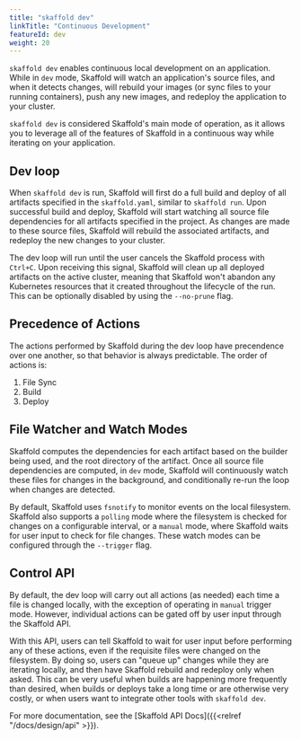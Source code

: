 ```yaml
---
title: "skaffold dev"
linkTitle: "Continuous Development"
featureId: dev
weight: 20
---
```


`skaffold dev` enables continuous local development on an application.
While in `dev` mode, Skaffold will watch an application's source files, and when it detects changes,
will rebuild your images (or sync files to your running containers), push any new images, and redeploy the application to your cluster.

`skaffold dev` is considered Skaffold's main mode of operation, as it allows you
to leverage all of the features of Skaffold in a continuous way while iterating
on your application.

## Dev loop

When `skaffold dev` is run, Skaffold will first do a full build and deploy of all artifacts specified in the `skaffold.yaml`, similar to `skaffold run`. Upon successful build and deploy, Skaffold will start watching all source file dependencies for all artifacts specified in the project. As changes are made to these source files, Skaffold will rebuild the associated artifacts, and redeploy the new changes to your cluster.

The dev loop will run until the user cancels the Skaffold process with `Ctrl+C`. Upon receiving this signal, Skaffold will clean up all deployed artifacts on the active cluster, meaning that Skaffold won't abandon any Kubernetes resources that it created throughout the lifecycle of the run. This can be optionally disabled by using the `--no-prune` flag.

## Precedence of Actions

The actions performed by Skaffold during the dev loop have precendence over one another, so that behavior is always predictable. The order of actions is:

1. File Sync
1. Build
1. Deploy

## File Watcher and Watch Modes

Skaffold computes the dependencies for each artifact based on the builder being used, and the root directory of the artifact. Once all source file dependencies are computed, in `dev` mode, Skaffold will continuously watch these files for changes in the background, and conditionally re-run the loop when changes are detected.

By default, Skaffold uses `fsnotify` to monitor events on the local filesystem. Skaffold also supports a `polling` mode where the filesystem is checked for changes on a configurable interval, or a `manual` mode, where Skaffold waits for user input to check for file changes. These watch modes can be configured through the `--trigger` flag.

## Control API

By default, the dev loop will carry out all actions (as needed) each time a file is changed locally, with the exception of operating in `manual` trigger mode. However, individual actions can be gated off by user input through the Skaffold API.

With this API, users can tell Skaffold to wait for user input before performing any of these actions, even if the requisite files were changed on the filesystem. By doing so, users can "queue up" changes while they are iterating locally, and then have Skaffold rebuild and redeploy only when asked. This can be very useful when builds are happening more frequently than desired, when builds or deploys take a long time or are otherwise very costly, or when users want to integrate other tools with `skaffold dev`.

For more documentation, see the [Skaffold API Docs]({{<relref "/docs/design/api" >}}).
